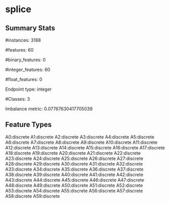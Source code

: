 # splice

## Summary Stats

#instances: 3188

#features: 60

  #binary_features: 0

  #integer_features: 60

  #float_features: 0

Endpoint type: integer

#Classes: 3

Imbalance metric: 0.07767630417705039

## Feature Types

 A0:discrete
A1:discrete
A2:discrete
A3:discrete
A4:discrete
A5:discrete
A6:discrete
A7:discrete
A8:discrete
A9:discrete
A10:discrete
A11:discrete
A12:discrete
A13:discrete
A14:discrete
A15:discrete
A16:discrete
A17:discrete
A18:discrete
A19:discrete
A20:discrete
A21:discrete
A22:discrete
A23:discrete
A24:discrete
A25:discrete
A26:discrete
A27:discrete
A28:discrete
A29:discrete
A30:discrete
A31:discrete
A32:discrete
A33:discrete
A34:discrete
A35:discrete
A36:discrete
A37:discrete
A38:discrete
A39:discrete
A40:discrete
A41:discrete
A42:discrete
A43:discrete
A44:discrete
A45:discrete
A46:discrete
A47:discrete
A48:discrete
A49:discrete
A50:discrete
A51:discrete
A52:discrete
A53:discrete
A54:discrete
A55:discrete
A56:discrete
A57:discrete
A58:discrete
A59:discrete

